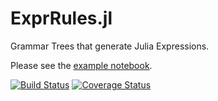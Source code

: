 # ExprRules.jl
Grammar Trees that generate Julia Expressions.

Please see the [example notebook](http://nbviewer.ipython.org/github/sisl/ExprRules.jl/blob/master/examples/grammar.ipynb).

[![Build Status](https://travis-ci.org/sisl/ExprRules.jl.svg?branch=master)](https://travis-ci.org/sisl/ExprRules.jl) [![Coverage Status](https://coveralls.io/repos/sisl/ExprRules.jl/badge.svg?branch=master&service=github)](https://coveralls.io/github/sisl/ExprRulesbad.jl?branch=master)
